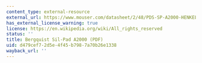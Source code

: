 ```yaml
---
content_type: external-resource
external_url: https://www.mouser.com/datasheet/2/48/PDS-SP-A2000-HENKEL-0615-1479871.pdf
has_external_license_warning: true
license: https://en.wikipedia.org/wiki/All_rights_reserved
status: ''
title: Bergquist Sil-Pad A2000 (PDF)
uid: d479cef7-2d5e-4f45-b798-7a70b26e1338
wayback_url: ''
---
```


